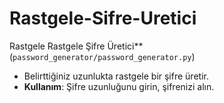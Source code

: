 # Rastgele-Sifre-Uretici
Rastgele
Rastgele Şifre Üretici** (`password_generator/password_generator.py`)
   - Belirttiğiniz uzunlukta rastgele bir şifre üretir.
   - **Kullanım**: Şifre uzunluğunu girin, şifrenizi alın.
